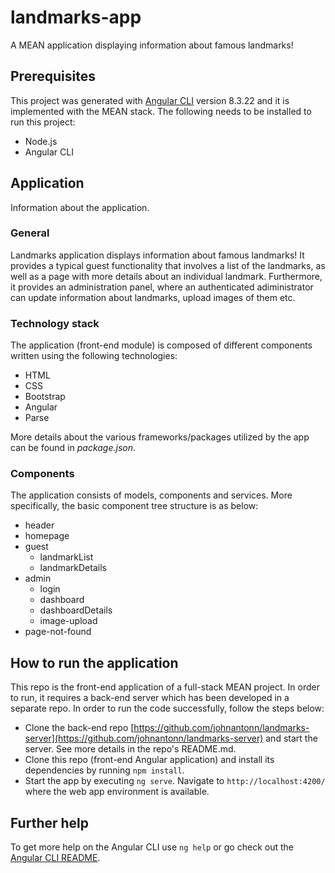 # landmarks-app

A MEAN application displaying information about famous landmarks!

## Prerequisites

This project was generated with [Angular CLI](https://github.com/angular/angular-cli) version 8.3.22 and it is implemented with the MEAN stack. The following needs to be installed to run this project:

- Node.js
- Angular CLI

## Application

Information about the application.

### General

Landmarks application displays information about famous landmarks! It provides a typical guest functionality that involves a list of the landmarks, as well as a page with more details about an individual landmark. Furthermore, it provides an administration panel, where an authenticated adiministrator can update information about landmarks, upload images of them etc.

### Technology stack

The application (front-end module) is composed of different components written using the following technologies:

- HTML
- CSS
- Bootstrap
- Angular
- Parse

More details about the various frameworks/packages utilized by the app can be found in *package.json*.

### Components

The application consists of models, components and services. More specifically, the basic component tree structure is as below:

- header
- homepage
- guest
  - landmarkList
  - landmarkDetails
- admin
  - login
  - dashboard
  - dashboardDetails
  - image-upload
- page-not-found

## How to run the application

This repo is the front-end application of a full-stack MEAN project. In order to run, it requires a back-end server which has been developed in a separate repo. In order to run the code successfully, follow the steps below:

- Clone the back-end repo [https://github.com/johnantonn/landmarks-server](https://github.com/johnantonn/landmarks-server) and start the server. See more details in the repo's README.md.
- Clone this repo (front-end Angular application) and install its dependencies by running `npm install`.
- Start the app by executing `ng serve`. Navigate to `http://localhost:4200/` where the web app environment is available.

## Further help

To get more help on the Angular CLI use `ng help` or go check out the [Angular CLI README](https://github.com/angular/angular-cli/blob/master/README.md).
